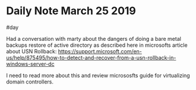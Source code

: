# Daily Note March 25 2019
#day 

Had a conversation with marty about the dangers of doing a bare metal backups restore of active directory as described here in microsofts article about USN Rollback: https://support.microsoft.com/en-us/help/875495/how-to-detect-and-recover-from-a-usn-rollback-in-windows-server-dc

I need to read more about this and review micrososfts guide for virtualizing domain controllers.